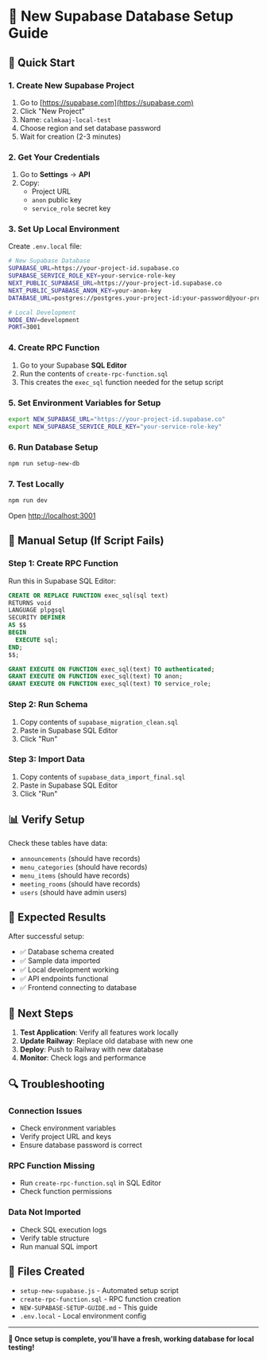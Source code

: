# 🚀 New Supabase Database Setup Guide

## 🎯 **Quick Start**

### 1. **Create New Supabase Project**
1. Go to [https://supabase.com](https://supabase.com)
2. Click "New Project"
3. Name: `calmkaaj-local-test`
4. Choose region and set database password
5. Wait for creation (2-3 minutes)

### 2. **Get Your Credentials**
1. Go to **Settings** → **API**
2. Copy:
   - Project URL
   - `anon` public key
   - `service_role` secret key

### 3. **Set Up Local Environment**

Create `.env.local` file:

```bash
# New Supabase Database
SUPABASE_URL=https://your-project-id.supabase.co
SUPABASE_SERVICE_ROLE_KEY=your-service-role-key
NEXT_PUBLIC_SUPABASE_URL=https://your-project-id.supabase.co
NEXT_PUBLIC_SUPABASE_ANON_KEY=your-anon-key
DATABASE_URL=postgres://postgres.your-project-id:your-password@your-project-id.supabase.co:5432/postgres?sslmode=require

# Local Development
NODE_ENV=development
PORT=3001
```

### 4. **Create RPC Function**

1. Go to your Supabase **SQL Editor**
2. Run the contents of `create-rpc-function.sql`
3. This creates the `exec_sql` function needed for the setup script

### 5. **Set Environment Variables for Setup**

```bash
export NEW_SUPABASE_URL="https://your-project-id.supabase.co"
export NEW_SUPABASE_SERVICE_ROLE_KEY="your-service-role-key"
```

### 6. **Run Database Setup**

```bash
npm run setup-new-db
```

### 7. **Test Locally**

```bash
npm run dev
```

Open [http://localhost:3001](http://localhost:3001)

## 🔧 **Manual Setup (If Script Fails)**

### Step 1: Create RPC Function
Run this in Supabase SQL Editor:

```sql
CREATE OR REPLACE FUNCTION exec_sql(sql text)
RETURNS void
LANGUAGE plpgsql
SECURITY DEFINER
AS $$
BEGIN
  EXECUTE sql;
END;
$$;

GRANT EXECUTE ON FUNCTION exec_sql(text) TO authenticated;
GRANT EXECUTE ON FUNCTION exec_sql(text) TO anon;
GRANT EXECUTE ON FUNCTION exec_sql(text) TO service_role;
```

### Step 2: Run Schema
1. Copy contents of `supabase_migration_clean.sql`
2. Paste in Supabase SQL Editor
3. Click "Run"

### Step 3: Import Data
1. Copy contents of `supabase_data_import_final.sql`
2. Paste in Supabase SQL Editor
3. Click "Run"

## 📊 **Verify Setup**

Check these tables have data:
- `announcements` (should have records)
- `menu_categories` (should have records)
- `menu_items` (should have records)
- `meeting_rooms` (should have records)
- `users` (should have admin users)

## 🎯 **Expected Results**

After successful setup:
- ✅ Database schema created
- ✅ Sample data imported
- ✅ Local development working
- ✅ API endpoints functional
- ✅ Frontend connecting to database

## 🚀 **Next Steps**

1. **Test Application**: Verify all features work locally
2. **Update Railway**: Replace old database with new one
3. **Deploy**: Push to Railway with new database
4. **Monitor**: Check logs and performance

## 🔍 **Troubleshooting**

### Connection Issues
- Check environment variables
- Verify project URL and keys
- Ensure database password is correct

### RPC Function Missing
- Run `create-rpc-function.sql` in SQL Editor
- Check function permissions

### Data Not Imported
- Check SQL execution logs
- Verify table structure
- Run manual SQL import

## 📝 **Files Created**

- `setup-new-supabase.js` - Automated setup script
- `create-rpc-function.sql` - RPC function creation
- `NEW-SUPABASE-SETUP-GUIDE.md` - This guide
- `.env.local` - Local environment config

---

**🎉 Once setup is complete, you'll have a fresh, working database for local testing!** 
